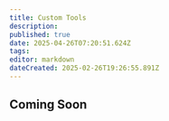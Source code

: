 ```yaml
---
title: Custom Tools
description: 
published: true
date: 2025-04-26T07:20:51.624Z
tags: 
editor: markdown
dateCreated: 2025-02-26T19:26:55.891Z
---
```


## Coming Soon